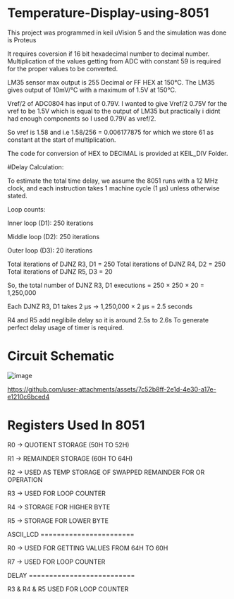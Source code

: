 # Temperature-Display-using-8051
 This project was programmed in keil uVision 5 and the simulation was done is Proteus

 It requires coversion if 16 bit hexadecimal number to decimal number. Multiplication of the values getting from ADC with constant 59 is required for the proper values to be converted.

 LM35 sensor max output is 255 Decimal or FF HEX at 150°C. The LM35 gives output of 10mV/°C with a maximum of 1.5V at 150°C.
 
 Vref/2 of ADC0804 has input of 0.79V. I wanted to give Vref/2 0.75V for the vref to be 1.5V which is equal to the output of LM35 but practically i didnt had enough components so I used 0.79V as vref/2.
 
 So vref is 1.58 and i.e 1.58/256 = 0.006177875 for which we store 61 as constant at the start of multiplication.
 
 The code for conversion of HEX to DECIMAL is provided at KEIL_DIV Folder.

#Delay Calculation:

To estimate the total time delay, we assume the 8051 runs with a 12 MHz clock, and each instruction takes 1 machine cycle (1 µs) unless otherwise stated.

   Loop counts:

   Inner loop (D1): 250 iterations

   Middle loop (D2): 250 iterations

   Outer loop (D3): 20 iterations

Total iterations of DJNZ R3, D1 = 250
Total iterations of DJNZ R4, D2 = 250
Total iterations of DJNZ R5, D3 = 20

So, the total number of DJNZ R3, D1 executions = 250 × 250 × 20 = 1,250,000

Each DJNZ R3, D1 takes 2 µs →
1,250,000 × 2 µs = 2.5 seconds

R4 and R5 add neglibile delay so it is around 2.5s to 2.6s
To generate perfect delay usage of timer is required.

# Circuit Schematic

 ![image](https://github.com/user-attachments/assets/8714311c-b4a4-4a83-b304-25cd86ac6d96)

 

https://github.com/user-attachments/assets/7c52b8ff-2e1d-4e30-a17e-e1210c6bced4




# Registers Used In 8051

R0 -> QUOTIENT STORAGE (50H TO 52H)

R1 -> REMAINDER STORAGE (60H TO 64H)

R2 -> USED AS TEMP STORAGE OF SWAPPED REMAINDER FOR OR OPERATION

R3 -> USED FOR LOOP COUNTER

R4 -> STORAGE FOR HIGHER BYTE

R5 -> STORAGE FOR LOWER BYTE


ASCII_LCD =======================

R0 -> USED FOR GETTING VALUES FROM 64H TO 60H 

R7 -> USED FOR LOOP COUNTER


DELAY ==========================

R3 & R4 & R5 USED FOR LOOP COUNTER 

